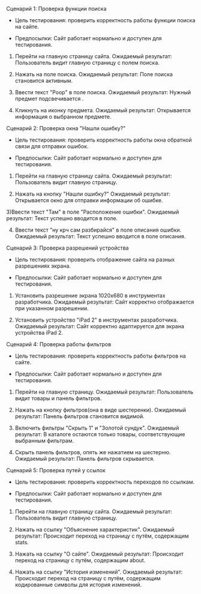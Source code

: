 Сценарий 1: Проверка функции поиска

- Цель тестирования: проверить корректность работы функции поиска на сайте.

- Предпосылки: Сайт работает нормально и доступен для тестирования.

1) Перейти на главную страницу сайта.
Ожидаемый результат: Пользователь видит главную страницу с полем поиска.

2) Нажать на поле поиска.
Ожидаемый результат: Поле поиска становится активным.

3) Ввести текст "Poop" в поле поиска.
Ожидаемый результат: Нужный предмет подсвечивается .

4) Кликнуть на иконку предмета.
Ожидаемый результат: Открывается информация о выбранном предмете.

Сценарий 2: Проверка окна "Нашли ошибку?"

- Цель тестирования: проверить корректность работы окна обратной связи для отправки ошибок.

- Предпосылки: Сайт работает нормально и доступен для тестирования.

1) Перейти на главную страницу сайта.
Ожидаемый результат: Пользователь видит главную страницу.

2) Нажать на кнопку "Нашли ошибку?"
Ожидаемый результат: Открывается окно для отправки информации об ошибке.

3)Ввести текст "Там" в поле "Расположение ошибки".
Ожидаемый результат: Текст успешно вводится в поле.

4) Ввести текст "ну крч сам разбирайся" в поле описания ошибки.
Ожидаемый результат: Текст успешно вводится в поле описания.

Сценарий 3: Проверка разрешений устройства
- Цель тестирования: проверить отображение сайта на разных разрешениях экрана.

- Предпосылки: Сайт работает нормально и доступен для тестирования.

1) Установить разрешение экрана 1020x680 в инструментах разработчика.
Ожидаемый результат: Сайт корректно отображается при указанном разрешении.

2) Установить устройство "iPad 2" в инструментах разработчика.
Ожидаемый результат: Сайт корректно адаптируется для экрана устройства iPad 2.

Сценарий 4: Проверка работы фильтров
- Цель тестирования: проверить корректность работы фильтров на сайте.

- Предпосылки: Сайт работает нормально и доступен для тестирования.

1) Перейти на главную страницу.
Ожидаемый результат: Пользователь видит товары и панель фильтров.

2) Нажать на кнопку фильтров(она в виде шестеренки).
Ожидаемый результат: Панель фильтров становится видимой.

3) Включить фильтры "Скрыть 1" и "Золотой сундук".
Ожидаемый результат: В каталоге остаются только товары, соответствующие выбранным фильтрам.

4) Скрыть панель фильтров, опять же нажатием на шестерню.
Ожидаемый результат: Панель фильтров скрывается.

Сценарий 5: Проверка путей у ссылок
- Цель тестирования: проверить корректность переходов по ссылкам.

- Предпосылки: Сайт работает нормально и доступен для тестирования.

1) Перейти на главную страницу сайта.
Ожидаемый результат: Пользователь видит главную страницу.

2) Нажать на ссылку "Объяснение характеристик".
Ожидаемый результат: Происходит переход на страницу с путём, содержащим stats.

3) Нажать на ссылку "О сайте".
Ожидаемый результат: Происходит переход на страницу с путём, содержащим about.

4) Нажать на ссылку "История изменений".
Ожидаемый результат: Происходит переход на страницу с путём, содержащим кодированные символы для история изменений.
